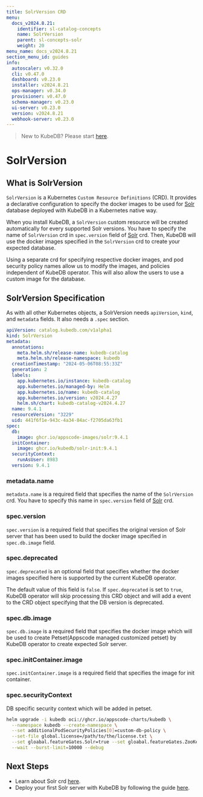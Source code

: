 ```yaml
---
title: SolrVersion CRD
menu:
  docs_v2024.8.21:
    identifier: sl-catalog-concepts
    name: SolrVersion
    parent: sl-concepts-solr
    weight: 20
menu_name: docs_v2024.8.21
section_menu_id: guides
info:
  autoscaler: v0.32.0
  cli: v0.47.0
  dashboard: v0.23.0
  installer: v2024.8.21
  ops-manager: v0.34.0
  provisioner: v0.47.0
  schema-manager: v0.23.0
  ui-server: v0.23.0
  version: v2024.8.21
  webhook-server: v0.23.0
---
```


> New to KubeDB? Please start [here](/docs/v2024.8.21/README).

# SolrVersion

## What is SolrVersion

`SolrVersion` is a Kubernetes `Custom Resource Definitions` (CRD). It provides a declarative configuration to specify the docker images to be used for [Solr](https://solr.apache.org/) database deployed with KubeDB in a Kubernetes native way.

When you install KubeDB, a `SolrVersion` custom resource will be created automatically for every supported Solr versions. You have to specify the name of `SolrVersion` crd in `spec.version` field of [Solr](/docs/v2024.8.21/guides/solr/concepts/solr) crd. Then, KubeDB will use the docker images specified in the `SolrVersion` crd to create your expected database.

Using a separate crd for specifying respective docker images, and pod security policy names allow us to modify the images, and policies independent of KubeDB operator. This will also allow the users to use a custom image for the database.

## SolrVersion Specification

As with all other Kubernetes objects, a SolrVersion needs `apiVersion`, `kind`, and `metadata` fields. It also needs a `.spec` section.

```yaml
apiVersion: catalog.kubedb.com/v1alpha1
kind: SolrVersion
metadata:
  annotations:
    meta.helm.sh/release-name: kubedb-catalog
    meta.helm.sh/release-namespace: kubedb
  creationTimestamp: "2024-05-06T08:55:33Z"
  generation: 2
  labels:
    app.kubernetes.io/instance: kubedb-catalog
    app.kubernetes.io/managed-by: Helm
    app.kubernetes.io/name: kubedb-catalog
    app.kubernetes.io/version: v2024.4.27
    helm.sh/chart: kubedb-catalog-v2024.4.27
  name: 9.4.1
  resourceVersion: "3229"
  uid: 441f6f1e-943c-4a34-84ac-f2705da63fb1
spec:
  db:
    image: ghcr.io/appscode-images/solr:9.4.1
  initContainer:
    image: ghcr.io/kubedb/solr-init:9.4.1
  securityContext:
    runAsUser: 8983
  version: 9.4.1
```

### metadata.name

`metadata.name` is a required field that specifies the name of the `SolrVersion` crd. You have to specify this name in `spec.version` field of [Solr](/docs/v2024.8.21/guides/solr/concepts/solr) crd.


### spec.version

`spec.version` is a required field that specifies the original version of Solr server that has been used to build the docker image specified in `spec.db.image` field.

### spec.deprecated

`spec.deprecated` is an optional field that specifies whether the docker images specified here is supported by the current KubeDB operator.

The default value of this field is `false`. If `spec.deprecated` is set to `true`, KubeDB operator will skip processing this CRD object and will add a event to the CRD object specifying that the DB version is deprecated.

### spec.db.image

`spec.db.image` is a required field that specifies the docker image which will be used to create Petset(Appscode managed customized petset) by KubeDB operator to create expected Solr server.

### spec.initContainer.image

`spec.initContainer.image` is a required field that specifies the image for init container.

### spec.securityContext

DB specific security context which will be added in petset.

```bash
helm upgrade -i kubedb oci://ghcr.io/appscode-charts/kubedb \
  --namespace kubedb --create-namespace \
  --set additionalPodSecurityPolicies[0]=custom-db-policy \
  --set-file global.license=/path/to/the/license.txt \
  --set gloabal.featureGates.Solr=true --set gloabal.featureGates.ZooKeeper=true \
  --wait --burst-limit=10000 --debug
```

## Next Steps

- Learn about Solr crd [here](/docs/v2024.8.21/guides/solr/concepts/solr).
- Deploy your first Solr server with KubeDB by following the guide [here](/docs/v2024.8.21/guides/solr/quickstart/overview/).
